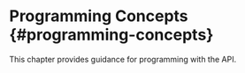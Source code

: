 # Programming Concepts {#programming-concepts}

This chapter provides guidance for programming with the API.